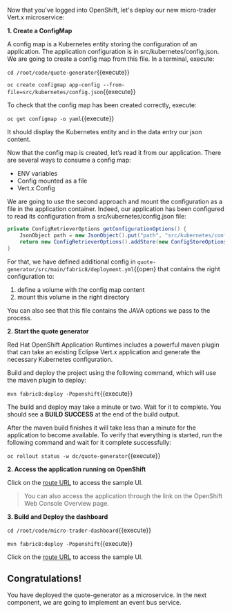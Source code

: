 Now that you've logged into OpenShift, let's deploy our new micro-trader Vert.x microservice:

**1. Create a ConfigMap**

A config map is a Kubernetes entity storing the configuration of an application. The application configuration is in src/kubernetes/config.json. We are going to create a config map from this file. In a terminal, execute:

``cd /root/code/quote-generator``{{execute}}

``oc create configmap app-config --from-file=src/kubernetes/config.json``{{execute}}

To check that the config map has been created correctly, execute:

``oc get configmap -o yaml``{{execute}}

It should display the Kubernetes entity and in the data entry our json content.

Now that the config map is created, let’s read it from our application. There are several ways to consume a config map:

* ENV variables
* Config mounted as a file
* Vert.x Config

We are going to use the second approach and mount the configuration as a file in the application container. Indeed, our application has been configured to read its configuration from a src/kubernetes/config.json file:

```java
private ConfigRetrieverOptions getConfigurationOptions() {
    JsonObject path = new JsonObject().put("path", "src/kubernetes/config.json");
    return new ConfigRetrieverOptions().addStore(new ConfigStoreOptions().setType("file").setConfig(path));
}
```

For that, we have defined additional config in ``quote-generator/src/main/fabric8/deployment.yml``{{open} that contains the right configuration to:
1. define a volume with the config map content
2. mount this volume in the right directory

You can also see that this file contains the JAVA options we pass to the process.

**2. Start the quote generator**

Red Hat OpenShift Application Runtimes includes a powerful maven plugin that can take an
existing Eclipse Vert.x application and generate the necessary Kubernetes configuration.

Build and deploy the project using the following command, which will use the maven plugin to deploy:

`mvn fabric8:deploy -Popenshift`{{execute}}

The build and deploy may take a minute or two. Wait for it to complete. You should see a **BUILD SUCCESS** at the
end of the build output.

After the maven build finishes it will take less than a minute for the application to become available.
To verify that everything is started, run the following command and wait for it complete successfully:

`oc rollout status -w dc/quote-generator`{{execute}}

**2. Access the application running on OpenShift**

 Click on the
[route URL](http://quote-generator-vertx-micro-trader.[[HOST_SUBDOMAIN]]-80-[[KATACODA_HOST]].environments.katacoda.com)
to access the sample UI.

> You can also access the application through the link on the OpenShift Web Console Overview page.

**3. Build and Deploy the dashboard**

`cd /root/code/micro-trader-dashboard`{{execute}}

`mvn fabric8:deploy -Popenshift`{{execute}}

Click on the
[route URL](http://trader-dashboard-vertx-micro-trader.[[HOST_SUBDOMAIN]]-80-[[KATACODA_HOST]].environments.katacoda.com/admin)
to access the sample UI.

## Congratulations!

You have deployed the quote-generator as a microservice. In the next component, we are going to implement an event bus service. 
